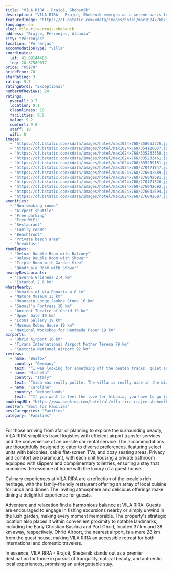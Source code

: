 ```yaml
---
title: "VILA RIRA - Rrajcë, Shebenik"
description: "VILA RIRA - Rrajcë, Shebenik emerges as a serene oasis for travelers seeking a blend of comfort and adventure, situated just 24 km away from the historic Cave Church Archangel Michael."
featuredImage: "https://cf.bstatic.com/xdata/images/hotel/max1024x768/358653376.jpg?k=d68f3f35c32889ddfbc651829d3e1e64a8a838020af6909b3c05b538d18b5ce4&o=&hp=1"
language: en
slug: vila-rira-rrajc-shebenik
address: "Rrajce, Përrenjas, Albania"
city: "Përrenjas"
location: "Përrenjas"
accommodationType: "villa"
coordinates:
  lat: 41.09144483
  lng: 20.57589017
price: "US$70"
priceFrom: 70
starRating: 3
rating: 9.7
ratingWords: "Exceptional"
numberOfReviews: 24
ratings:
  overall: 9.7
  location: 9.1
  cleanliness: 10
  facilities: 9.8
  value: 9.2
  comfort: 9.8
  staff: 10
  wifi: 0
images:
  - "https://cf.bstatic.com/xdata/images/hotel/max1024x768/358653376.jpg?k=d68f3f35c32889ddfbc651829d3e1e64a8a838020af6909b3c05b538d18b5ce4&o=&hp=1"
  - "https://cf.bstatic.com/xdata/images/hotel/max1024x768/354120037.jpg?k=cbbe72092a69705b4f7c3fbd0e31c746beffc52aed93ee6ea66fc804d0f8fc42&o=&hp=1"
  - "https://cf.bstatic.com/xdata/images/hotel/max1024x768/335233558.jpg?k=93f23dacecc1517ed055a29b0901ed503cbe49f523a3c47cc6b5301bf1b5cc45&o=&hp=1"
  - "https://cf.bstatic.com/xdata/images/hotel/max1024x768/335233461.jpg?k=3a7ab17a382ce863b33e3ff0bfa442010a03ce8b7ac0ab207213fbe6cb4e2b48&o=&hp=1"
  - "https://cf.bstatic.com/xdata/images/hotel/max1024x768/335239151.jpg?k=1ed932ff71f50dc7f8bd7de4f0b770211af8593f62311c1c98f6e0cd7278ac04&o=&hp=1"
  - "https://cf.bstatic.com/xdata/images/hotel/max1024x768/270471847.jpg?k=1791b2d0ba3bebdc2aee28e2cc8e0f3ffa429319829c862ff8af95d46e689355&o=&hp=1"
  - "https://cf.bstatic.com/xdata/images/hotel/max1024x768/276042689.jpg?k=175910ff37720fd140b444ad0c019c79f78507feb26befc5ab0cef7ff5fd86e2&o=&hp=1"
  - "https://cf.bstatic.com/xdata/images/hotel/max1024x768/276042691.jpg?k=5a2704b490d1c39fb5ecf005d53904592c39792ec86031a8d58691b3323ace3a&o=&hp=1"
  - "https://cf.bstatic.com/xdata/images/hotel/max1024x768/270471826.jpg?k=295f583591912e6cd92e2b2f6b4474c3d5578d3d3ad36c68b95bd51543dc32d1&o=&hp=1"
  - "https://cf.bstatic.com/xdata/images/hotel/max1024x768/276042692.jpg?k=873e5efa0c5843f14efaa557a76fc2631b55b01442b3cdc37fb4f1fbc7f38d87&o=&hp=1"
  - "https://cf.bstatic.com/xdata/images/hotel/max1024x768/276042694.jpg?k=8fec1e6398bedd561948bbf2e00ff5dfffc6c5e7a782fe5a66906d213c140258&o=&hp=1"
  - "https://cf.bstatic.com/xdata/images/hotel/max1024x768/276042697.jpg?k=347ae283f3507d3de83c2fa0a77feb08beb06b8e624f013a238c06f697846e9b&o=&hp=1"
amenities:
  - "Non-smoking rooms"
  - "Airport shuttle"
  - "Free parking"
  - "Free WiFi"
  - "Restaurant"
  - "Family rooms"
  - "Beachfront"
  - "Private beach area"
  - "Breakfast"
roomTypes:
  - "Deluxe Double Room with Balcony"
  - "Deluxe Double Room with Shower"
  - "Triple Room with Garden View"
  - "Quadruple Room with Shower"
nearbyRestaurants:
  - "Taverna Grisheda 2.4 km"
  - "Istanbul 2.6 km"
whatsNearby:
  - "Remains of Via Egnatia 4.8 km"
  - "Nature Museum 13 km"
  - "Mountain Lodge Jankos Stone 16 km"
  - "Samoil's Fortress 18 km"
  - "Ancient Theatre of Ohrid 19 km"
  - "Upper Gate 19 km"
  - "Icons Gallery 19 km"
  - "Museum Robev House 19 km"
  - "National Workshop for Handmade Paper 19 km"
airports:
  - "Ohrid Airport 16 km"
  - "Tirana International Airport Mother Teresa 79 km"
  - "Kastoria National Airport 92 km"
reviews:
  - name: "Beafox"
    country: "Germany"
    text: "“I was looking for something off the beaten tracks, quiet and close to albanian life and people. I found it here. It`s an amazing and restful place. The food is fantastic with local products. The room is spacious and the beds are so comfy, you have...”"
  - name: "Michela"
    country: "Italy"
    text: "“Aida was really polite. The villa is really nice in the middle of nature. The room is spacious and clean, the bathroom too. We had a great dinner there (extra) that I suggest to try. We also enjoyed the delicious breakfast with home made bread and...”"
  - name: "Caroline"
    country: "Netherlands"
    text: "“If you want to feel the love for Albania, you have to go to Vila Rira. Aïda and her husband Ajet are most welcoming and want to share their knowledge about the environment. Even before and after our stay they gave us suggestions about where to go...”"
bookingURL: "https://www.booking.com/hotel/al/vila-rira-rrajce-shebenik.en-gb.html?aid=8035640"
bestFor: "Best for Families"
bestCategories: "Families"
category: "Families"
---
```


For those arriving from afar or planning to explore the surrounding beauty, VILA RIRA simplifies travel logistics with efficient airport transfer services and the convenience of an on-site car rental service. The accommodations are thoughtfully designed to cater to diverse preferences, featuring select units with balconies, cable flat-screen TVs, and cozy seating areas. Privacy and comfort are paramount, with each unit housing a private bathroom equipped with slippers and complimentary toiletries, ensuring a stay that combines the essence of home with the luxury of a guest house.

Culinary experiences at VILA RIRA are a reflection of the locale's rich heritage, with the family-friendly restaurant offering an array of local cuisine for lunch and dinner. The inviting atmosphere and delicious offerings make dining a delightful experience for guests.

Adventure and relaxation find a harmonious balance at VILA RIRA. Guests are encouraged to engage in fishing excursions nearby or simply unwind in the lush garden, making every moment memorable. The property's strategic location also places it within convenient proximity to notable landmarks, including the Early Christian Basilica and Port Ohrid, located 37 km and 38 km away, respectively. Ohrid Airport, the nearest airport, is a mere 28 km from the guest house, making VILA RIRA an accessible retreat for both international and domestic travelers.

In essence, VILA RIRA - Rrajcë, Shebenik stands out as a premier destination for those in pursuit of tranquility, natural beauty, and authentic local experiences, promising an unforgettable stay.